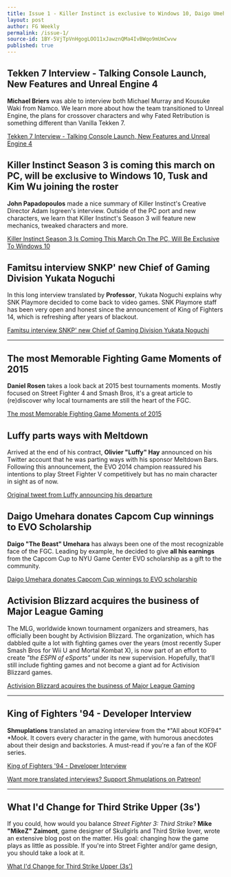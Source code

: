 ```yaml
---
title: Issue 1 - Killer Instinct is exclusive to Windows 10, Daigo Umehara donates Capcom Cup winnings...
layout: post
author: FG Weekly
permalink: /issue-1/
source-id: 1BY-5VjTpVnHgogLOO11xJawznQMa4IvBWqo9mUmCwvw
published: true
---
```

## Tekken 7 Interview - Talking Console Launch, New Features and Unreal Engine 4

**Michael Briers** was able to interview both Michael Murray and Kousuke Waki from Namco. We learn more about how the team transitioned to Unreal Engine, the plans for crossover characters and why Fated Retribution is something different than Vanilla Tekken 7.

[Tekken 7 Interview - Talking Console Launch, New Features and Unreal Engine 4](http://www.playstationlifestyle.net/2015/12/30/tekken-7-ps4-interview-talking-console-launch-new-features-and-unreal-engine-4/)

## Killer Instinct Season 3 is coming this march on PC, will be exclusive to Windows 10, Tusk and Kim Wu joining the roster

**John Papadopoulos** made a nice summary of Killer Instinct's Creative Director Adam Isgreen's interview. Outside of the PC port and new characters, we learn that Killer Instinct's Season 3 will feature new mechanics, tweaked characters and more.

[Killer Instinct Season 3 Is Coming This March On The PC, Will Be Exclusive To Windows 10](http://www.dsogaming.com/news/killer-instict-season-3-is-coming-this-march-on-the-pc-will-be-exclusive-to-windows-10/)

## Famitsu interview SNKP' new Chief of Gaming Division Yukata Noguchi

In this long interview translated by **Professor**, Yukata Noguchi explains why SNK Playmore decided to come back to video games. SNK Playmore staff has been very open and honest since the announcement of King of Fighters 14, which is refreshing after years of blackout.

[Famitsu interview SNKP' new Chief of Gaming Division Yukata Noguchi](http://www.mmcafe.com/cgi-bin/forums/bbs/messages/13571.shtml#72221)

* * *


## The most Memorable Fighting Game Moments of 2015

**Daniel Rosen** takes a look back at 2015 best tournaments moments. Mostly focused on Street Fighter 4 and Smash Bros, it's a great article to (re)discover why local tournaments are still the heart of the FGC.

[The most Memorable Fighting Game Moments of 2015](http://www.thescoreesports.com/news/5424)

## Luffy parts ways with Meltdown

Arrived at the end of his contract, **Olivier "Luffy" Hay** announced on his Twitter account that he was parting ways with his sponsor Meltdown Bars. Following this announcement, the EVO 2014 champion reassured his intentions to play Street Fighter V competitively but has no main character in sight as of now.

[Original tweet from Luffy announcing his departure](https://twitter.com/Louffy086/status/683008920537985024)

## Daigo Umehara donates Capcom Cup winnings to EVO Scholarship

**Daigo "The Beast" Umehara** has always been one of the most recognizable face of the FGC. Leading by example, he decided to give **all his earnings** from the Capcom Cup to NYU Game Center EVO scholarship as a gift to the community.

[Daigo Umehara donates Capcom Cup winnings to EVO scholarship](http://shoryuken.com/2015/12/21/daigo-umehara-donates-capcom-cup-winnings-to-evo-scholarship-fund/)

## Activision Blizzard acquires the business of Major League Gaming

The MLG, worldwide known tournament organizers and streamers, has officially been bought by Activision Blizzard. The organization, which has dabbled quite a lot with fighting games over the years (most recently Super Smash Bros for Wii U and Mortal Kombat X), is now part of an effort to create *"the ESPN of eSports"* under its new supervision. Hopefully, that'll still include fighting games and not become a giant ad for Activision Blizzard games.

[Activision Blizzard acquires the business of Major League Gaming](http://www.businesswire.com/news/home/20160104006485/en)

* * *


## King of Fighters '94 - Developer Interview

**Shmuplations** translated an amazing interview from the *"All about KOF94" *Mook. It covers every character in the game, with humorous anecdotes about their design and backstories. A must-read if you're a fan of the KOF series. 

[King of Fighters '94 - Developer Interview](http://shmuplations.com/kof94/)

[Want more translated interviews? Support Shmuplations on Patreon!](https://www.patreon.com/shmuplations?ty=c)
* * *

## What I'd Change for Third Strike Upper (3s')

If you could, how would you balance *Street Fighter 3: Third Strike*? **Mike "MikeZ" Zaimont**, game designer of Skullgirls and Third Strike lover, wrote an extensive blog post on the matter. His goal: changing how the game plays as little as possible. If you're into Street Fighter and/or game design, you should take a look at it.

[What I'd Change for Third Strike Upper (3s')](http://mikezsez.blogspot.fr/2015/12/what-id-change-for-third-strike-upper-3s.html)

